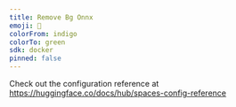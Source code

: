 ```yaml
---
title: Remove Bg Onnx
emoji: 👀
colorFrom: indigo
colorTo: green
sdk: docker
pinned: false
---
```


Check out the configuration reference at https://huggingface.co/docs/hub/spaces-config-reference
